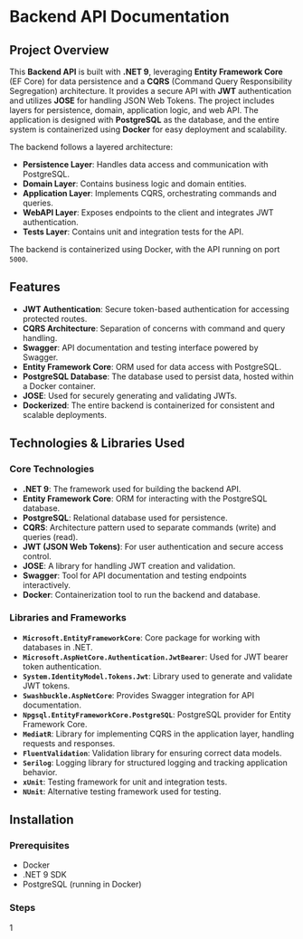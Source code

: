 # Backend API Documentation

## Project Overview

This **Backend API** is built with **.NET 9**, leveraging **Entity Framework Core** (EF Core) for data persistence and a **CQRS** (Command Query Responsibility Segregation) architecture. It provides a secure API with **JWT** authentication and utilizes **JOSE** for handling JSON Web Tokens. The project includes layers for persistence, domain, application logic, and web API. The application is designed with **PostgreSQL** as the database, and the entire system is containerized using **Docker** for easy deployment and scalability.

The backend follows a layered architecture:
- **Persistence Layer**: Handles data access and communication with PostgreSQL.
- **Domain Layer**: Contains business logic and domain entities.
- **Application Layer**: Implements CQRS, orchestrating commands and queries.
- **WebAPI Layer**: Exposes endpoints to the client and integrates JWT authentication.
- **Tests Layer**: Contains unit and integration tests for the API.

The backend is containerized using Docker, with the API running on port `5000`.

## Features

- **JWT Authentication**: Secure token-based authentication for accessing protected routes.
- **CQRS Architecture**: Separation of concerns with command and query handling.
- **Swagger**: API documentation and testing interface powered by Swagger.
- **Entity Framework Core**: ORM used for data access with PostgreSQL.
- **PostgreSQL Database**: The database used to persist data, hosted within a Docker container.
- **JOSE**: Used for securely generating and validating JWTs.
- **Dockerized**: The entire backend is containerized for consistent and scalable deployments.

## Technologies & Libraries Used

### Core Technologies

- **.NET 9**: The framework used for building the backend API.
- **Entity Framework Core**: ORM for interacting with the PostgreSQL database.
- **PostgreSQL**: Relational database used for persistence.
- **CQRS**: Architecture pattern used to separate commands (write) and queries (read).
- **JWT (JSON Web Tokens)**: For user authentication and secure access control.
- **JOSE**: A library for handling JWT creation and validation.
- **Swagger**: Tool for API documentation and testing endpoints interactively.
- **Docker**: Containerization tool to run the backend and database.

### Libraries and Frameworks

- **`Microsoft.EntityFrameworkCore`**: Core package for working with databases in .NET.
- **`Microsoft.AspNetCore.Authentication.JwtBearer`**: Used for JWT bearer token authentication.
- **`System.IdentityModel.Tokens.Jwt`**: Library used to generate and validate JWT tokens.
- **`Swashbuckle.AspNetCore`**: Provides Swagger integration for API documentation.
- **`Npgsql.EntityFrameworkCore.PostgreSQL`**: PostgreSQL provider for Entity Framework Core.
- **`MediatR`**: Library for implementing CQRS in the application layer, handling requests and responses.
- **`FluentValidation`**: Validation library for ensuring correct data models.
- **`Serilog`**: Logging library for structured logging and tracking application behavior.
- **`xUnit`**: Testing framework for unit and integration tests.
- **`NUnit`**: Alternative testing framework used for testing.
  
## Installation

### Prerequisites

- Docker
- .NET 9 SDK
- PostgreSQL (running in Docker)

### Steps

1
